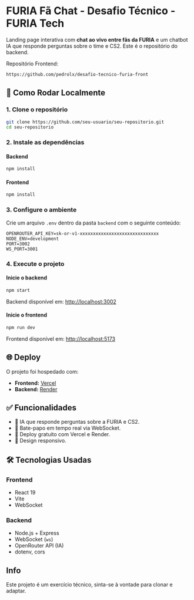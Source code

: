 # FURIA Fã Chat - Desafio Técnico - FURIA Tech 

Landing page interativa com **chat ao vivo entre fãs da FURIA** e um chatbot IA que responde perguntas sobre o time e CS2.
Este é o repositório do backend.

Repositório Frontend:
```bash
https://github.com/pedrolx/desafio-tecnico-furia-front
```

## 🚀 Como Rodar Localmente

### 1. Clone o repositório

```bash
git clone https://github.com/seu-usuario/seu-repositorio.git
cd seu-repositorio
```

### 2. Instale as dependências

#### Backend

```bash
npm install
```

#### Frontend

```bash
npm install
```

### 3. Configure o ambiente

Crie um arquivo `.env` dentro da pasta `backend` com o seguinte conteúdo:

```env
OPENROUTER_API_KEY=sk-or-v1-xxxxxxxxxxxxxxxxxxxxxxxxxxxxxx
NODE_ENV=development
PORT=3002
WS_PORT=3001
```

### 4. Execute o projeto

#### Inicie o backend

```bash
npm start
```

Backend disponível em: [http://localhost:3002](http://localhost:3002)

#### Inicie o frontend

```bash
npm run dev
```

Frontend disponível em: [http://localhost:5173](http://localhost:5173)

## 🌐 Deploy

O projeto foi hospedado com:

- **Frontend:** [Vercel](https://vercel.com)
- **Backend:** [Render](https://render.com)

## ✅ Funcionalidades

- 🤖 IA que responde perguntas sobre a FURIA e CS2.
- 💬 Bate-papo em tempo real via WebSocket.
- 🚀 Deploy gratuito com Vercel e Render.
- 📱 Design responsivo.

## 🛠️ Tecnologias Usadas

### Frontend

- React 19
- Vite
- WebSocket

### Backend

- Node.js + Express
- WebSocket (`ws`)
- OpenRouter API (IA)
- dotenv, cors

## Info

Este projeto é um exercício técnico, sinta-se à vontade para clonar e adaptar.
